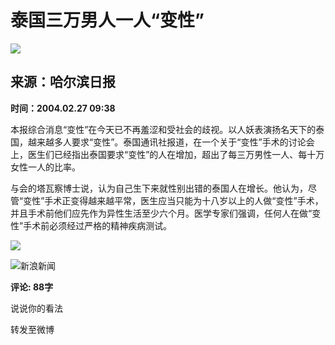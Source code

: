 # 泰国三万男人一人“变性”

![](//n.sinaimg.cn/sinakd10213/360/w180h180/20210329/27cc-knaqvqn0742969.jpg)

## 来源：哈尔滨日报  
**时间：2004.02.27 09:38**

本报综合消息“变性”在今天已不再羞涩和受社会的歧视。以人妖表演扬名天下的泰国，越来越多人要求“变性”。泰国通讯社报道，在一个关于“变性”手术的讨论会上，医生们已经指出泰国要求“变性”的人在增加，超出了每三万男性一人、每十万女性一人的比率。

与会的塔瓦察博士说，认为自己生下来就性别出错的泰国人在增长。他认为，尽管“变性”手术正变得越来越平常，医生应当只能为十八岁以上的人做“变性”手术，并且手术前他们应先作为异性生活至少六个月。医学专家们强调，任何人在做“变性”手术前必须经过严格的精神疾病测试。

![](//n.sinaimg.cn/default/2fb77759/20151125/320X320.png)

![新浪新闻](https://n.sinaimg.cn/default/80905340/20200331/sinalogo.png)

**评论: 88字**

说说你的看法

转发至微博